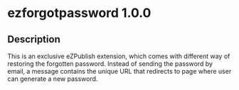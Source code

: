 ezforgotpassword 1.0.0
======================

Description
-----------
This is an exclusive eZPublish extension, which comes with different way of
restoring the forgotten password. Instead of sending the password by email,
a message contains the unique URL that redirects to page where user can generate
a new password.

